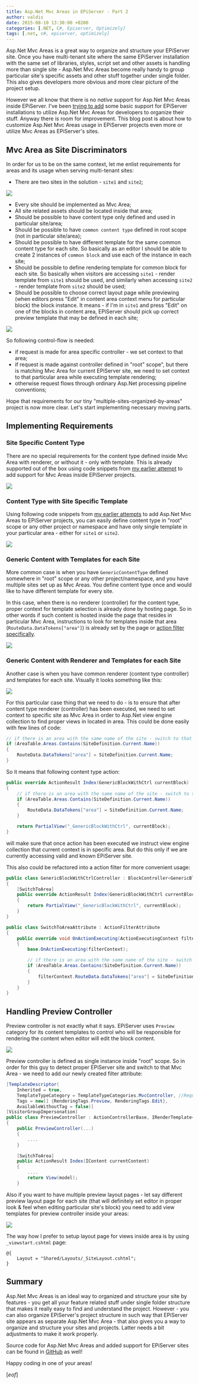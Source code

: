 ```yaml
---
title: Asp.Net Mvc Areas in EPiServer - Part 2
author: valdis
date: 2015-08-10 13:30:00 +0200
categories: [.NET, C#, Episerver, Optimizely]
tags: [.net, c#, episerver, optimizely]
---
```


Asp.Net Mvc Areas is a great way to organize and structure your EPiServer site. Once you have multi-tenant site where the same EPiServer installation with the same set of libraries, styles, script set and other assets is handling more than single site - Asp.Net Mvc Areas become really handy to group particular site's specific assets and other stuff together under single folder. This also gives developers more obvious and more clear picture of the project setup.

However we all know that there is no *native* support for Asp.Net Mvc Areas inside EPiServer. I've been [trying to add](https://tech-fellow.eu/2015/01/21/full-support-for-asp-net-mvc-areas-in-episerver-7-5/) some basic support for EPiServer installations to utilize Asp.Net Mvc Areas for developers to organize their stuff.
Anyway there is room for improvement. This blog post is about how to customize Asp.Net Mvc Areas usage in EPiServer projects even more or utilize Mvc Areas as EPiServer's sites.

## Mvc Area as Site Discriminators

In order for us to be on the same context, let me enlist requirements for areas and its usage when serving multi-tenant sites:

* There are two sites in the solution - `site1` and `site2`;

![](/assets/img/2015/08/ar-0.png)

* Every site should be implemented as Mvc Area;
* All site related assets should be located inside that area;
* Should be possible to have content type only defined and used in particular site/area;
* Should be possible to have `common content type` defined in root scope (not in particular site/area);
* Should be possible to have different template for the same common content type for each site. So basically as an editor I should be able to create 2 instances of `common block` and use each of the instance in each site;
* Should be possible to define rendering template for common block for each site. So basically when visitors are accessing `site1` - render template from `site1` should be used, and similarly when accessing `site2` - render template from `site2` should be used;
* Should be possible to choose correct layout page while previewing (when editors press "Edit" in content area context menu for particular block) the block instance. It means - if I'm in `site1` and press "Edit" on one of the blocks in content area, EPiServer should pick up correct preview template that may be defined in each site;

![](/assets/img/2015/08/ar-0-11.png)

So following control-flow is needed:

* if request is made for area specific controller - we set context to that area;
* if request is made against controller defined in "root" scope", but there is matching Mvc Area for current EPiServer site, we need to set context to that particular area while executing template rendering;
* otherwise request flows through ordinary Asp.Net processing pipeline conventions;

Hope that requirements for our tiny "multiple-sites-organized-by-areas" project is now more clear. Let's start implementing necessary moving parts.

## Implementing Requirements

### Site Specific Content Type

There are no special requirements for the content type defined inside Mvc Area with renderer, or without it - only with template.
This is already supported out of the box using code snippets from [my earlier attempt](https://tech-fellow.eu/2015/01/21/full-support-for-asp-net-mvc-areas-in-episerver-7-5/) to add support for Mvc Areas inside EPiServer projects.

![](/assets/img/2015/08/ar-0-1.png)


### Content Type with Site Specific Template

Using following code snippets from [my earlier attempts](https://tech-fellow.eu/2015/01/21/full-support-for-asp-net-mvc-areas-in-episerver-7-5/) to add Asp.Net Mvc Areas to EPiServer projects, you can easily define content type in "root" scope or any other project or namespace and have only single template in your particular area - either for `site1` or `site2`.

![](/assets/img/2015/08/ar-1.png)

### Generic Content with Templates for each Site

More common case is when you have `GenericContentType` defined somewhere in "root" scope or any other project/namespace, and you have multiple sites set up as Mvc Areas. You define content type once and would like to have different template for every site.

In this case, when there is no renderer (controller) for the content type, proper context for template selection is already done by hosting page.
So in other words if such content is hosted inside the page that resides in particular Mvc Area, instructions to look for templates inside that area (`RouteData.DataTokens["area"]`) is already set by the page or [action filter specifically](https://github.com/valdisiljuconoks/EPiServer.MvcAreas/blob/master/EPiServer.MvcAreas/DetectAreaAttribute.cs).

![](/assets/img/2015/08/ar-2.png)

### Generic Content with Renderer and Templates for each Site

Another case is when you have common renderer (content type controller) and templates for each site. Visually it looks something like this:

![](/assets/img/2015/08/ar-3.png)

For this particular case thing that we need to do - is to ensure that after content type renderer (controller) has been executed, we need to set context to specific site as Mvc Area in order to Asp.Net view engine collection to find proper views in located in area.
This could be done easily with few lines of code:

```csharp
// if there is an area with the same name of the site - switch to that area
if (AreaTable.Areas.Contains(SiteDefinition.Current.Name))
{
    RouteData.DataTokens["area"] = SiteDefinition.Current.Name;
}
```

So it means that following content type action:

```csharp
public override ActionResult Index(GenericBlockWithCtrl currentBlock)
{
    // if there is an area with the same name of the site - switch to that area
    if (AreaTable.Areas.Contains(SiteDefinition.Current.Name))
    {
        RouteData.DataTokens["area"] = SiteDefinition.Current.Name;
    }

    return PartialView("_GenericBlockWithCtrl", currentBlock);
}
```

will make sure that once action has been executed we instruct view engine collection that current context is in specific area. But do this only if we are currently accessing valid and known EPiServer site.

This also could be refactored into a action filter for more convenient usage:

```csharp
public class GenericBlockWithCtrlController : BlockController<GenericBlockWithCtrl>
{
    [SwitchToArea]
    public override ActionResult Index(GenericBlockWithCtrl currentBlock)
    {
        return PartialView("_GenericBlockWithCtrl", currentBlock);
    }
}

public class SwitchToAreaAttribute : ActionFilterAttribute
{
    public override void OnActionExecuting(ActionExecutingContext filterContext)
    {
        base.OnActionExecuting(filterContext);

        // if there is an area with the same name of the site - switch to that area
        if (AreaTable.Areas.Contains(SiteDefinition.Current.Name))
        {
            filterContext.RouteData.DataTokens["area"] = SiteDefinition.Current.Name;
        }
    }
}
```

## Handling Preview Controller

Preview controller is not exactly what it says. EPiServer uses `Preview` category for its content templates to control who will be responsible for rendering the content when editor will edit the block content.

![](/assets/img/2015/08/ar-4.png)

Preview controller is defined as single instance inside "root" scope. So in order for this guy to detect proper EPiServer site and switch to that Mvc Area - we need to add our newly created filter attribute:

```csharp
[TemplateDescriptor(
    Inherited = true,
    TemplateTypeCategory = TemplateTypeCategories.MvcController, //Required as cont
    Tags = new[] {RenderingTags.Preview, RenderingTags.Edit},
    AvailableWithoutTag = false)]
[VisitorGroupImpersonation]
public class PreviewController : ActionControllerBase, IRenderTemplate<BlockData>,
{
    public PreviewController(...)
    {
        ....
    }

    [SwitchToArea]
    public ActionResult Index(IContent currentContent)
    {
        ....
        return View(model);
    }
```

Also if you want to have multiple preview layout pages - let say different preview layout page for each site (that will definitely set editor in proper look & feel when editing particular site's block) you need to add view templates for preview controller inside your areas:

![](/assets/img/2015/08/ar-5.png)

The way how I prefer to setup layout page for views inside area is by using `_viewstart.cshtml` page:

```razor
@{
    Layout = "Shared/Layouts/_SiteLayout.cshtml";
}
```

## Summary

Asp.Net Mvc Areas is an ideal way to organized and structure your site by features - you get all your feature related stuff under single folder structure that makes it really easy to find and understand the project.
However - you can also organize EPiServer's project structure in such way that EPiServer site appears as separate Asp.Net Mvc Area - that also gives you a way to organize and structure your sites and projects. Latter needs a bit adjustments to make it work properly.

Source code for Asp.Net Mvc Areas and added support for EPiServer sites can be found in [GitHub](https://github.com/valdisiljuconoks/EPiServer.MvcAreas) as well!

Happy coding in one of your areas!

[*eof*]

